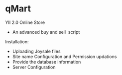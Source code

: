 # qMart

YII 2.0 Online Store
- An advanced buy and sell  script

Installation:
- Uploading Joysale files
- Site name Configuration and Permission updations 
- Provide the database information
- Server Configuration
